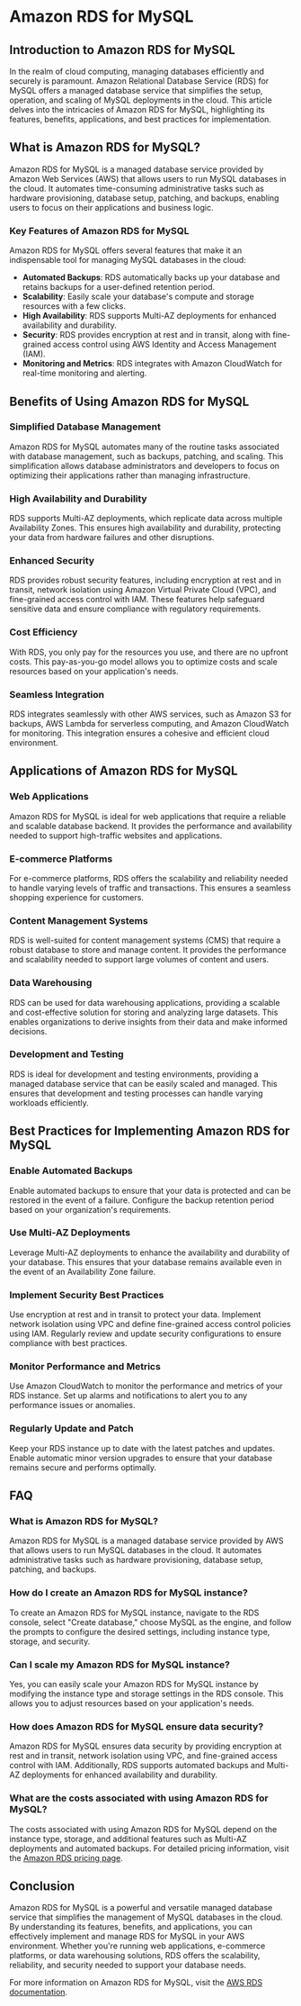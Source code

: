 # Amazon RDS for MySQL

## Introduction to Amazon RDS for MySQL

In the realm of cloud computing, managing databases efficiently and securely is paramount. Amazon Relational Database Service (RDS) for MySQL offers a managed database service that simplifies the setup, operation, and scaling of MySQL deployments in the cloud. This article delves into the intricacies of Amazon RDS for MySQL, highlighting its features, benefits, applications, and best practices for implementation.

## What is Amazon RDS for MySQL?

Amazon RDS for MySQL is a managed database service provided by Amazon Web Services (AWS) that allows users to run MySQL databases in the cloud. It automates time-consuming administrative tasks such as hardware provisioning, database setup, patching, and backups, enabling users to focus on their applications and business logic.

### Key Features of Amazon RDS for MySQL

Amazon RDS for MySQL offers several features that make it an indispensable tool for managing MySQL databases in the cloud:

- **Automated Backups**: RDS automatically backs up your database and retains backups for a user-defined retention period.
- **Scalability**: Easily scale your database's compute and storage resources with a few clicks.
- **High Availability**: RDS supports Multi-AZ deployments for enhanced availability and durability.
- **Security**: RDS provides encryption at rest and in transit, along with fine-grained access control using AWS Identity and Access Management (IAM).
- **Monitoring and Metrics**: RDS integrates with Amazon CloudWatch for real-time monitoring and alerting.

## Benefits of Using Amazon RDS for MySQL

### Simplified Database Management

Amazon RDS for MySQL automates many of the routine tasks associated with database management, such as backups, patching, and scaling. This simplification allows database administrators and developers to focus on optimizing their applications rather than managing infrastructure.

### High Availability and Durability

RDS supports Multi-AZ deployments, which replicate data across multiple Availability Zones. This ensures high availability and durability, protecting your data from hardware failures and other disruptions.

### Enhanced Security

RDS provides robust security features, including encryption at rest and in transit, network isolation using Amazon Virtual Private Cloud (VPC), and fine-grained access control with IAM. These features help safeguard sensitive data and ensure compliance with regulatory requirements.

### Cost Efficiency

With RDS, you only pay for the resources you use, and there are no upfront costs. This pay-as-you-go model allows you to optimize costs and scale resources based on your application's needs.

### Seamless Integration

RDS integrates seamlessly with other AWS services, such as Amazon S3 for backups, AWS Lambda for serverless computing, and Amazon CloudWatch for monitoring. This integration ensures a cohesive and efficient cloud environment.

## Applications of Amazon RDS for MySQL

### Web Applications

Amazon RDS for MySQL is ideal for web applications that require a reliable and scalable database backend. It provides the performance and availability needed to support high-traffic websites and applications.

### E-commerce Platforms

For e-commerce platforms, RDS offers the scalability and reliability needed to handle varying levels of traffic and transactions. This ensures a seamless shopping experience for customers.

### Content Management Systems

RDS is well-suited for content management systems (CMS) that require a robust database to store and manage content. It provides the performance and scalability needed to support large volumes of content and users.

### Data Warehousing

RDS can be used for data warehousing applications, providing a scalable and cost-effective solution for storing and analyzing large datasets. This enables organizations to derive insights from their data and make informed decisions.

### Development and Testing

RDS is ideal for development and testing environments, providing a managed database service that can be easily scaled and managed. This ensures that development and testing processes can handle varying workloads efficiently.

## Best Practices for Implementing Amazon RDS for MySQL

### Enable Automated Backups

Enable automated backups to ensure that your data is protected and can be restored in the event of a failure. Configure the backup retention period based on your organization's requirements.

### Use Multi-AZ Deployments

Leverage Multi-AZ deployments to enhance the availability and durability of your database. This ensures that your database remains available even in the event of an Availability Zone failure.

### Implement Security Best Practices

Use encryption at rest and in transit to protect your data. Implement network isolation using VPC and define fine-grained access control policies using IAM. Regularly review and update security configurations to ensure compliance with best practices.

### Monitor Performance and Metrics

Use Amazon CloudWatch to monitor the performance and metrics of your RDS instance. Set up alarms and notifications to alert you to any performance issues or anomalies.

### Regularly Update and Patch

Keep your RDS instance up to date with the latest patches and updates. Enable automatic minor version upgrades to ensure that your database remains secure and performs optimally.

## FAQ

### What is Amazon RDS for MySQL?

Amazon RDS for MySQL is a managed database service provided by AWS that allows users to run MySQL databases in the cloud. It automates administrative tasks such as hardware provisioning, database setup, patching, and backups.

### How do I create an Amazon RDS for MySQL instance?

To create an Amazon RDS for MySQL instance, navigate to the RDS console, select "Create database," choose MySQL as the engine, and follow the prompts to configure the desired settings, including instance type, storage, and security.

### Can I scale my Amazon RDS for MySQL instance?

Yes, you can easily scale your Amazon RDS for MySQL instance by modifying the instance type and storage settings in the RDS console. This allows you to adjust resources based on your application's needs.

### How does Amazon RDS for MySQL ensure data security?

Amazon RDS for MySQL ensures data security by providing encryption at rest and in transit, network isolation using VPC, and fine-grained access control with IAM. Additionally, RDS supports automated backups and Multi-AZ deployments for enhanced availability and durability.

### What are the costs associated with using Amazon RDS for MySQL?

The costs associated with using Amazon RDS for MySQL depend on the instance type, storage, and additional features such as Multi-AZ deployments and automated backups. For detailed pricing information, visit the [Amazon RDS pricing page](https://aws.amazon.com/rds/mysql/pricing/).

## Conclusion

Amazon RDS for MySQL is a powerful and versatile managed database service that simplifies the management of MySQL databases in the cloud. By understanding its features, benefits, and applications, you can effectively implement and manage RDS for MySQL in your AWS environment. Whether you're running web applications, e-commerce platforms, or data warehousing solutions, RDS offers the scalability, reliability, and security needed to support your database needs.

For more information on Amazon RDS for MySQL, visit the [AWS RDS documentation](https://docs.aws.amazon.com/AmazonRDS/latest/UserGuide/CHAP_MySQL.html).

